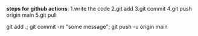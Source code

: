 **steps for github actions**:
1.write the code
2.git add
3.git commit
4.git push origin main
5.git pull

git add .; git commit -m "some message"; git push -u origin main